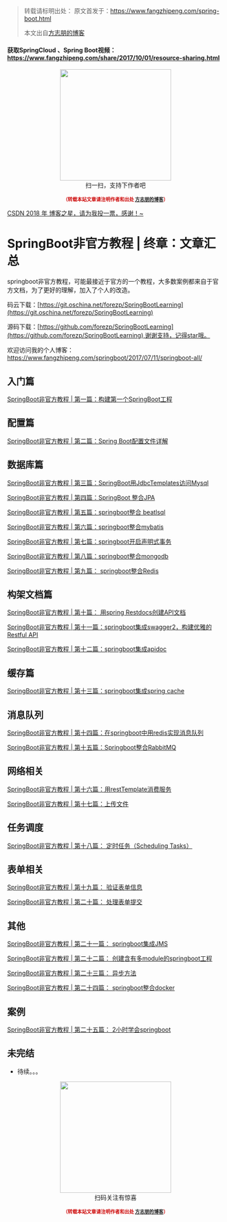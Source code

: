 >转载请标明出处： 
> 原文首发于：https://www.fangzhipeng.com/spring-boot.html
>
> 本文出自[方志朋的博客](https://www.fangzhipeng.com)
> 

#### 获取SpringCloud 、Spring Boot视频：https://www.fangzhipeng.com/share/2017/10/01/resource-sharing.html

<div>
    <p align="center">
        <img src="https://www.fangzhipeng.com/img/avatar.jpg" width="258" height="258"/>
        <br>
        扫一扫，支持下作者吧
    </p>
    <p align="center" style="margin-top: 15px; font-size: 11px;color: #cc0000;">
        <strong>（转载本站文章请注明作者和出处 <a href="https://www.fangzhipeng.com">方志朋的博客</a>）</strong>
    </p>
</div>


[CSDN 2018 年 博客之星，请为我投一票，感谢！~](https://blog.csdn.net/forezp/article/details/85340278)

# SpringBoot非官方教程 | 终章：文章汇总

 springboot非官方教程，可能最接近于官方的一个教程，大多数案例都来自于官方文档，为了更好的理解，加入了个人的改造。

码云下载：[https://git.oschina.net/forezp/SpringBootLearning](https://git.oschina.net/forezp/SpringBootLearning)
 
 源码下载：[https://github.com/forezp/SpringBootLearning](https://github.com/forezp/SpringBootLearning),谢谢支持，记得star哦。
 
 

欢迎访问我的个人博客：https://www.fangzhipeng.com/springboot/2017/07/11/springboot-all/


## 入门篇
[SpringBoot非官方教程 | 第一篇：构建第一个SpringBoot工程](http://blog.csdn.net/forezp/article/details/70341651)

## 配置篇

[ SpringBoot非官方教程 | 第二篇：Spring Boot配置文件详解](http://blog.csdn.net/forezp/article/details/70437576)

## 数据库篇

[SpringBoot非官方教程 | 第三篇：SpringBoot用JdbcTemplates访问Mysql](http://blog.csdn.net/forezp/article/details/70477821)

[SpringBoot非官方教程 |  第四篇：SpringBoot 整合JPA](http://blog.csdn.net/forezp/article/details/70545038)

[SpringBoot非官方教程 | 第五篇：springboot整合 beatlsql](http://blog.csdn.net/forezp/article/details/70662983)

[SpringBoot非官方教程 | 第六篇：springboot整合mybatis](http://blog.csdn.net/forezp/article/details/70768477)

[SpringBoot非官方教程 | 第七篇：springboot开启声明式事务](http://blog.csdn.net/forezp/article/details/70833629)

[SpringBoot非官方教程 | 第八篇：springboot整合mongodb](http://blog.csdn.net/forezp/article/details/70941577)

[ SpringBoot非官方教程 | 第九篇： springboot整合Redis](http://blog.csdn.net/forezp/article/details/70991675)

## 构架文档篇

[SpringBoot非官方教程 | 第十篇： 用spring Restdocs创建API文档](http://blog.csdn.net/forezp/article/details/71023510)

[ SpringBoot非官方教程 | 第十一篇：springboot集成swagger2，构建优雅的Restful API](http://blog.csdn.net/forezp/article/details/71023536)

[SpringBoot非官方教程 | 第十二篇：springboot集成apidoc](http://blog.csdn.net/forezp/article/details/71023579)

## 缓存篇
[SpringBoot非官方教程 | 第十三篇：springboot集成spring cache](http://blog.csdn.net/forezp/article/details/71023614)

## 消息队列

[SpringBoot非官方教程 | 第十四篇：在springboot中用redis实现消息队列](http://blog.csdn.net/forezp/article/details/71023652)

[ SpringBoot非官方教程 | 第十五篇：Springboot整合RabbitMQ](http://blog.csdn.net/forezp/article/details/71023692)

## 网络相关

[SpringBoot非官方教程 | 第十六篇：用restTemplate消费服务](http://blog.csdn.net/forezp/article/details/71023724)

[SpringBoot非官方教程 | 第十七篇：上传文件](http://blog.csdn.net/forezp/article/details/71023752)

## 任务调度

[SpringBoot非官方教程 | 第十八篇： 定时任务（Scheduling Tasks）](http://blog.csdn.net/forezp/article/details/71023783)

## 表单相关
[SpringBoot非官方教程 | 第十九篇： 验证表单信息](http://blog.csdn.net/forezp/article/details/71023817)

[SpringBoot非官方教程 | 第二十篇： 处理表单提交](http://blog.csdn.net/forezp/article/details/71023868)

## 其他

[ SpringBoot非官方教程 | 第二十一篇： springboot集成JMS](http://blog.csdn.net/forezp/article/details/71024024)

[SpringBoot非官方教程 | 第二十二篇： 创建含有多module的springboot工程](http://blog.csdn.net/forezp/article/details/71024153)

[ SpringBoot非官方教程 | 第二十三篇： 异步方法](http://blog.csdn.net/forezp/article/details/71024169)

[ SpringBoot非官方教程 | 第二十四篇： springboot整合docker](http://blog.csdn.net/forezp/article/details/71024219)

## 案例
[ SpringBoot非官方教程 | 第二十五篇： 2小时学会springboot](http://blog.csdn.net/forezp/article/details/61472783)

## 未完结
* 待续。。。

<div>
    <p align="center">
        <img src="https://www.fangzhipeng.com/img/avatar.jpg" width="258" height="258"/>
        <br>
        扫码关注有惊喜
    </p>
    <p align="center" style="margin-top: 15px; font-size: 11px;color: #cc0000;">
        <strong>（转载本站文章请注明作者和出处 <a href="https://www.fangzhipeng.com">方志朋的博客</a>）</strong>
    </p>
</div>






